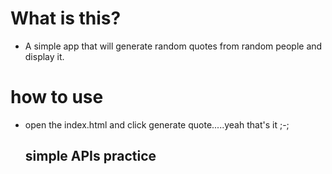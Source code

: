 # What is this?
* A simple app that will generate random quotes from random people and display it.
# how to use
* open the index.html and click generate quote.....yeah that's it ;-;
  ## simple APIs practice
